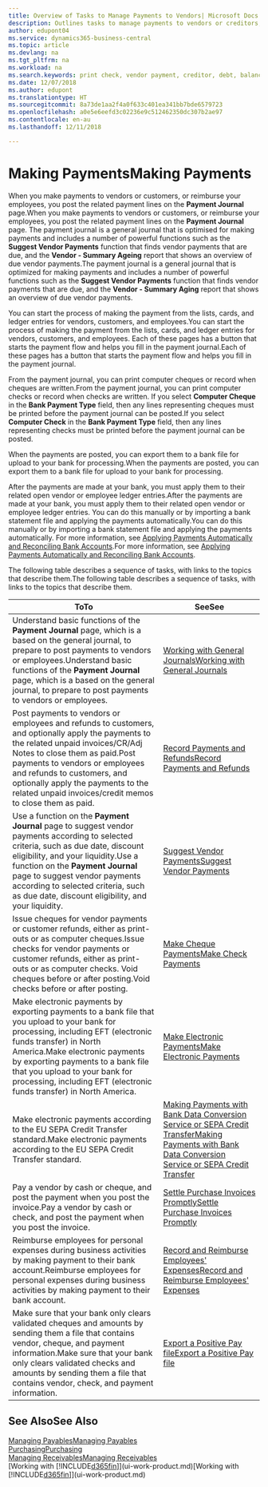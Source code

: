 ```yaml
---
title: Overview of Tasks to Manage Payments to Vendors| Microsoft Docs
description: Outlines tasks to manage payments to vendors or creditors, including posting payment lines and getting an overview of the balance due.
author: edupont04
ms.service: dynamics365-business-central
ms.topic: article
ms.devlang: na
ms.tgt_pltfrm: na
ms.workload: na
ms.search.keywords: print check, vendor payment, creditor, debt, balance due, AP
ms.date: 12/07/2018
ms.author: edupont
ms.translationtype: HT
ms.sourcegitcommit: 8a73de1aa2f4a0f633c401ea341bb7bde6579723
ms.openlocfilehash: a0e5e6eefd3c02236e9c512462350dc307b2ae97
ms.contentlocale: en-au
ms.lasthandoff: 12/11/2018

---
```

# <a name="making-payments"></a><span data-ttu-id="dce93-103">Making Payments</span><span class="sxs-lookup"><span data-stu-id="dce93-103">Making Payments</span></span>

<span data-ttu-id="dce93-104">When you make payments to vendors or customers, or reimburse your employees, you post the related payment lines on the **Payment Journal** page.</span><span class="sxs-lookup"><span data-stu-id="dce93-104">When you make payments to vendors or customers, or reimburse your employees, you post the related payment lines on the **Payment Journal** page.</span></span> <span data-ttu-id="dce93-105">The payment journal is a general journal that is optimised for making payments and includes a number of powerful functions such as the **Suggest Vendor Payments** function that finds vendor payments that are due, and the **Vendor - Summary Ageing** report that shows an overview of due vendor payments.</span><span class="sxs-lookup"><span data-stu-id="dce93-105">The payment journal is a general journal that is optimized for making payments and includes a number of powerful functions such as the **Suggest Vendor Payments** function that finds vendor payments that are due, and the **Vendor - Summary Aging** report that shows an overview of due vendor payments.</span></span>  

<span data-ttu-id="dce93-106">You can start the process of making the payment from the lists, cards, and ledger entries for vendors, customers, and employees.</span><span class="sxs-lookup"><span data-stu-id="dce93-106">You can start the process of making the payment from the lists, cards, and ledger entries for vendors, customers, and employees.</span></span> <span data-ttu-id="dce93-107">Each of these pages has a button that starts the payment flow and helps you fill in the payment journal.</span><span class="sxs-lookup"><span data-stu-id="dce93-107">Each of these pages has a button that starts the payment flow and helps you fill in the payment journal.</span></span>  

<span data-ttu-id="dce93-108">From the payment journal, you can print computer cheques or record when cheques are written.</span><span class="sxs-lookup"><span data-stu-id="dce93-108">From the payment journal, you can print computer checks or record when checks are written.</span></span> <span data-ttu-id="dce93-109">If you select **Computer Cheque** in the **Bank Payment Type** field, then any lines representing cheques must be printed before the payment journal can be posted.</span><span class="sxs-lookup"><span data-stu-id="dce93-109">If you select **Computer Check** in the **Bank Payment Type** field, then any lines representing checks must be printed before the payment journal can be posted.</span></span>

<span data-ttu-id="dce93-110">When the payments are posted, you can export them to a bank file for upload to your bank for processing.</span><span class="sxs-lookup"><span data-stu-id="dce93-110">When the payments are posted, you can export them to a bank file for upload to your bank for processing.</span></span>

<span data-ttu-id="dce93-111">After the payments are made at your bank, you must apply them to their related open vendor or employee ledger entries.</span><span class="sxs-lookup"><span data-stu-id="dce93-111">After the payments are made at your bank, you must apply them to their related open vendor or employee ledger entries.</span></span> <span data-ttu-id="dce93-112">You can do this manually or by importing a bank statement file and applying the payments automatically.</span><span class="sxs-lookup"><span data-stu-id="dce93-112">You can do this manually or by importing a bank statement file and applying the payments automatically.</span></span> <span data-ttu-id="dce93-113">For more information, see [Applying Payments Automatically and Reconciling Bank Accounts](receivables-apply-payments-auto-reconcile-bank-accounts.md).</span><span class="sxs-lookup"><span data-stu-id="dce93-113">For more information, see [Applying Payments Automatically and Reconciling Bank Accounts](receivables-apply-payments-auto-reconcile-bank-accounts.md).</span></span>

<span data-ttu-id="dce93-114">The following table describes a sequence of tasks, with links to the topics that describe them.</span><span class="sxs-lookup"><span data-stu-id="dce93-114">The following table describes a sequence of tasks, with links to the topics that describe them.</span></span>

| <span data-ttu-id="dce93-115">To</span><span class="sxs-lookup"><span data-stu-id="dce93-115">To</span></span> | <span data-ttu-id="dce93-116">See</span><span class="sxs-lookup"><span data-stu-id="dce93-116">See</span></span> |
| --- | --- |
|<span data-ttu-id="dce93-117">Understand basic functions of the **Payment Journal** page, which is a based on the general journal, to prepare to post payments to vendors or employees.</span><span class="sxs-lookup"><span data-stu-id="dce93-117">Understand basic functions of the **Payment Journal** page, which is a based on the general journal, to prepare to post payments to vendors or employees.</span></span>|[<span data-ttu-id="dce93-118">Working with General Journals</span><span class="sxs-lookup"><span data-stu-id="dce93-118">Working with General Journals</span></span>](ui-work-general-journals.md)|
|<span data-ttu-id="dce93-119">Post payments to vendors or employees and refunds to customers, and optionally apply the payments to the related unpaid invoices/CR/Adj Notes to close them as paid.</span><span class="sxs-lookup"><span data-stu-id="dce93-119">Post payments to vendors or employees and refunds to customers, and optionally apply the payments to the related unpaid invoices/credit memos to close them as paid.</span></span>|[<span data-ttu-id="dce93-120">Record Payments and Refunds</span><span class="sxs-lookup"><span data-stu-id="dce93-120">Record Payments and Refunds</span></span>](payables-how-post-payments-refunds.md)|
| <span data-ttu-id="dce93-121">Use a function on the **Payment Journal** page to suggest vendor payments according to selected criteria, such as due date, discount eligibility, and your liquidity.</span><span class="sxs-lookup"><span data-stu-id="dce93-121">Use a function on the **Payment Journal** page to suggest vendor payments according to selected criteria, such as due date, discount eligibility, and your liquidity.</span></span> |[<span data-ttu-id="dce93-122">Suggest Vendor Payments</span><span class="sxs-lookup"><span data-stu-id="dce93-122">Suggest Vendor Payments</span></span>](payables-how-suggest-vendor-payments.md) |
| <span data-ttu-id="dce93-123">Issue cheques for vendor payments or customer refunds, either as print-outs or as computer cheques.</span><span class="sxs-lookup"><span data-stu-id="dce93-123">Issue checks for vendor payments or customer refunds, either as print-outs or as computer checks.</span></span> <span data-ttu-id="dce93-124">Void cheques before or after posting.</span><span class="sxs-lookup"><span data-stu-id="dce93-124">Void checks before or after posting.</span></span> |[<span data-ttu-id="dce93-125">Make Cheque Payments</span><span class="sxs-lookup"><span data-stu-id="dce93-125">Make Check Payments</span></span>](payables-how-work-checks.md) |
|<span data-ttu-id="dce93-126">Make electronic payments by exporting payments to a bank file that you upload to your bank for processing, including EFT (electronic funds transfer) in North America.</span><span class="sxs-lookup"><span data-stu-id="dce93-126">Make electronic payments by exporting payments to a bank file that you upload to your bank for processing, including EFT (electronic funds transfer) in North America.</span></span> |[<span data-ttu-id="dce93-127">Make Electronic Payments</span><span class="sxs-lookup"><span data-stu-id="dce93-127">Make Electronic Payments</span></span>](payables-how-export-payments-bank-file.md)|
|<span data-ttu-id="dce93-128">Make electronic payments according to the EU SEPA Credit Transfer standard.</span><span class="sxs-lookup"><span data-stu-id="dce93-128">Make electronic payments according to the EU SEPA Credit Transfer standard.</span></span>|[<span data-ttu-id="dce93-129">Making Payments with Bank Data Conversion Service or SEPA Credit Transfer</span><span class="sxs-lookup"><span data-stu-id="dce93-129">Making Payments with Bank Data Conversion Service or SEPA Credit Transfer</span></span>](finance-make-payments-with-bank-data-conversion-service-or-sepa-credit-transfer.md)|
| <span data-ttu-id="dce93-130">Pay a vendor by cash or cheque, and post the payment when you post the invoice.</span><span class="sxs-lookup"><span data-stu-id="dce93-130">Pay a vendor by cash or check, and post the payment when you post the invoice.</span></span> |[<span data-ttu-id="dce93-131">Settle Purchase Invoices Promptly</span><span class="sxs-lookup"><span data-stu-id="dce93-131">Settle Purchase Invoices Promptly</span></span>](finance-how-to-settle-purchase-invoices-promptly.md) |
|<span data-ttu-id="dce93-132">Reimburse employees for personal expenses during business activities by making payment to their bank account.</span><span class="sxs-lookup"><span data-stu-id="dce93-132">Reimburse employees for personal expenses during business activities by making payment to their bank account.</span></span>|[<span data-ttu-id="dce93-133">Record and Reimburse Employees' Expenses</span><span class="sxs-lookup"><span data-stu-id="dce93-133">Record and Reimburse Employees' Expenses</span></span>](finance-how-record-reimburse-employee-expenses.md)|
| <span data-ttu-id="dce93-134">Make sure that your bank only clears validated cheques and amounts by sending them a file that contains vendor, cheque, and payment information.</span><span class="sxs-lookup"><span data-stu-id="dce93-134">Make sure that your bank only clears validated checks and amounts by sending them a file that contains vendor, check, and payment information.</span></span> |[<span data-ttu-id="dce93-135">Export a Positive Pay file</span><span class="sxs-lookup"><span data-stu-id="dce93-135">Export a Positive Pay file</span></span>](finance-how-positive-pay.md) |

## <a name="see-also"></a><span data-ttu-id="dce93-136">See Also</span><span class="sxs-lookup"><span data-stu-id="dce93-136">See Also</span></span>
[<span data-ttu-id="dce93-137">Managing Payables</span><span class="sxs-lookup"><span data-stu-id="dce93-137">Managing Payables</span></span>](payables-manage-payables.md)  
[<span data-ttu-id="dce93-138">Purchasing</span><span class="sxs-lookup"><span data-stu-id="dce93-138">Purchasing</span></span>](purchasing-manage-purchasing.md)  
[<span data-ttu-id="dce93-139">Managing Receivables</span><span class="sxs-lookup"><span data-stu-id="dce93-139">Managing Receivables</span></span>](receivables-manage-receivables.md)  
<span data-ttu-id="dce93-140">[Working with [!INCLUDE[d365fin](includes/d365fin_md.md)]](ui-work-product.md)</span><span class="sxs-lookup"><span data-stu-id="dce93-140">[Working with [!INCLUDE[d365fin](includes/d365fin_md.md)]](ui-work-product.md)</span></span>  

